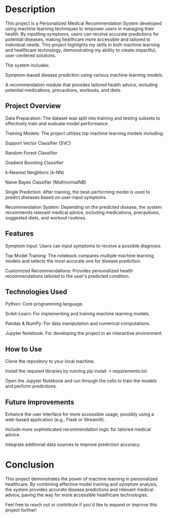 # **Description**

This project is a Personalized Medical Recommendation System developed using machine learning techniques to empower users in managing their health. By inputting symptoms, users can receive accurate predictions for potential diseases, making healthcare more accessible and tailored to individual needs. This project highlights my skills in both machine learning and healthcare technology, demonstrating my ability to create impactful, user-centered solutions.

The system includes:

Symptom-based disease prediction using various machine learning models.

A recommendation module that provides tailored health advice, including potential medications, precautions, workouts, and diets.

## **Project Overview**

Data Preparation: The dataset was split into training and testing subsets to effectively train and evaluate model performance.

Training Models: The project utilizes top machine learning models including:

Support Vector Classifier (SVC)

Random Forest Classifier

Gradient Boosting Classifier

k-Nearest Neighbors (k-NN)

Naive Bayes Classifier (MultinomialNB)

Single Prediction: After training, the best-performing model is used to predict diseases based on user-input symptoms.

Recommendation System: Depending on the predicted disease, the system recommends relevant medical advice, including medications, precautions, suggested diets, and workout routines.

## **Features**

Symptom Input: Users can input symptoms to receive a possible diagnosis.

Top Model Training: The notebook compares multiple machine learning models and selects the most accurate one for disease prediction.

Customized Recommendations: Provides personalized health recommendations tailored to the user's predicted condition.

## **Technologies Used**

Python: Core programming language.

Scikit-Learn: For implementing and training machine learning models.

Pandas & NumPy: For data manipulation and numerical computations.

Jupyter Notebook: For developing the project in an interactive environment.

## **How to Use**

Clone the repository to your local machine.

Install the required libraries by running pip install -r requirements.txt.

Open the Jupyter Notebook and run through the cells to train the models and perform predictions.

## **Future Improvements**

Enhance the user interface for more accessible usage, possibly using a web-based application (e.g., Flask or Streamlit).

Include more sophisticated recommendation logic for tailored medical advice.

Integrate additional data sources to improve prediction accuracy.

# **Conclusion**

This project demonstrates the power of machine learning in personalized healthcare. By combining effective model training and symptom analysis, the system provides accurate disease predictions and relevant medical advice, paving the way for more accessible healthcare technologies.

Feel free to reach out or contribute if you'd like to expand or improve this project further!
